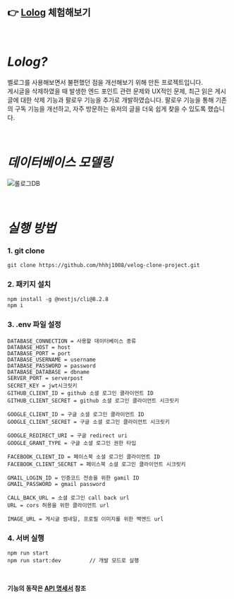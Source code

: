 ## 👉 [Lolog](https://lolog.site/) 체험해보기

<br>

# _Lolog?_

벨로그를 사용해보면서 불편했던 점을 개선해보기 위해 만든 프로젝트입니다.
<br>
게시글을 삭제하였을 때 발생한 엔드 포인트 관련 문제와 UX적인 문제, 최근 읽은 게시글에 대한 삭제 기능과 팔로우 기능을 추가로 개발하였습니다. 팔로우 기능을 통해 기존의 구독 기능을 개선하고, 자주 방문하는 유저의 글을 더욱 쉽게 찾을 수 있도록 했습니다.

<br>

# _데이터베이스 모델링_

![롤로그DB](https://user-images.githubusercontent.com/110225060/218933335-d4828bcf-01cd-4cac-bfb2-e0c10b5103f7.png)

<br>

# _실행 방법_

### 1. git clone

```
git clone https://github.com/hhhj1008/velog-clone-project.git
```

### 2. 패키지 설치

```
npm install -g @nestjs/cli@8.2.8
npm i
```

### 3. .env 파일 설정

```
DATABASE_CONNECTION = 사용할 데이터베이스 종류
DATABASE_HOST = host
DATABASE_PORT = port
DATABASE_USERNAME = username
DATABASE_PASSWORD = password
DATABASE_DATABASE = dbname
SERVER_PORT = serverpost
SECRET_KEY = jwt시크릿키
GITHUB_CLIENT_ID = github 소셜 로그인 클라이언트 ID
GITHUB_CLIENT_SECRET = github 소셜 로그인 클라이언트 시크릿키

GOOGLE_CLIENT_ID = 구글 소셜 로그인 클라이언트 ID
GOOGLE_CLIENT_SECRET = 구글 소셜 로그인 클라이언트 시크릿키

GOOGLE_REDIRECT_URI = 구글 redirect uri
GOOGLE_GRANT_TYPE = 구글 소셜 로그인 권한 타입

FACEBOOK_CLIENT_ID = 페이스북 소셜 로그인 클라이언트 ID
FACEBOOK_CLIENT_SECRET = 페이스북 소셜 로그인 클라이언트 시크릿키

GMAIL_LOGIN_ID = 인증코드 전송을 위한 gamil ID
GMAIL_PASSWORD = gmail password

CALL_BACK_URL = 소셜 로그인 call back url
URL = cors 허용을 위한 클라이언트 url

IMAGE_URL = 게시글 썸네일, 프로필 이미지를 위한 백엔드 url
```

### 4. 서버 실행

```
npm run start
npm run start:dev         // 개발 모드로 실행
```

<br>

**기능의 동작은 [API 명세서](https://lolog-api-docs.gitbook.io/lolog-api-docs/) 참조**
